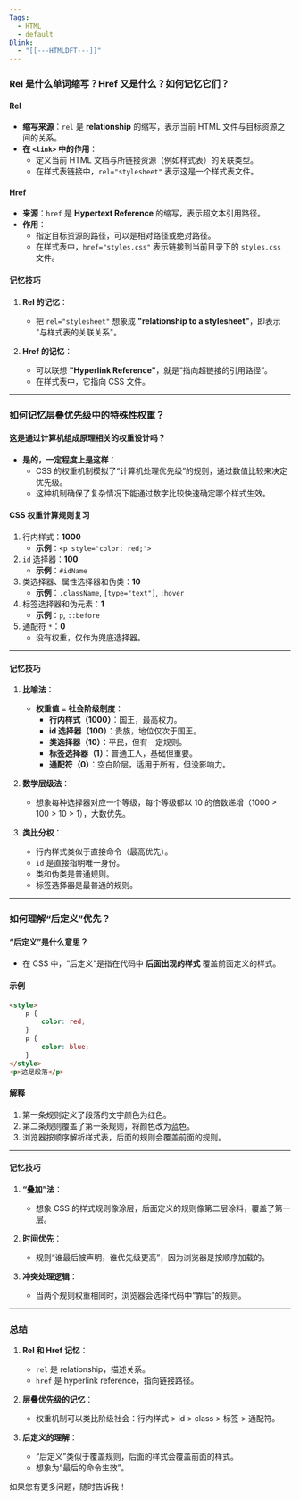 ```yaml
---
Tags:
  - HTML
  - default
Dlink:
  - "[[---HTMLDFT---]]"
---
```



### **Rel 是什么单词缩写？Href 又是什么？如何记忆它们？**

#### **Rel**
- **缩写来源**：`rel` 是 **relationship** 的缩写，表示当前 HTML 文件与目标资源之间的关系。
- **在 `<link>` 中的作用**：
  - 定义当前 HTML 文档与所链接资源（例如样式表）的关联类型。
  - 在样式表链接中，`rel="stylesheet"` 表示这是一个样式表文件。

#### **Href**
- **来源**：`href` 是 **Hypertext Reference** 的缩写，表示超文本引用路径。
- **作用**：
  - 指定目标资源的路径，可以是相对路径或绝对路径。
  - 在样式表中，`href="styles.css"` 表示链接到当前目录下的 `styles.css` 文件。

#### **记忆技巧**
1. **Rel 的记忆**：
   - 把 `rel="stylesheet"` 想象成 **"relationship to a stylesheet"**，即表示 "与样式表的关联关系"。

2. **Href 的记忆**：
   - 可以联想 **"Hyperlink Reference"**，就是“指向超链接的引用路径”。
   - 在样式表中，它指向 CSS 文件。

---

### **如何记忆层叠优先级中的特殊性权重？**

#### **这是通过计算机组成原理相关的权重设计吗？**
- **是的，一定程度上是这样**：
  - CSS 的权重机制模拟了“计算机处理优先级”的规则，通过数值比较来决定优先级。
  - 这种机制确保了复杂情况下能通过数字比较快速确定哪个样式生效。

#### **CSS 权重计算规则复习**
1. 行内样式：**1000**
   - **示例**：`<p style="color: red;">`
2. `id` 选择器：**100**
   - **示例**：`#idName`
3. 类选择器、属性选择器和伪类：**10**
   - **示例**：`.className`, `[type="text"]`, `:hover`
4. 标签选择器和伪元素：**1**
   - **示例**：`p`, `::before`
5. 通配符 `*`：**0**
   - 没有权重，仅作为兜底选择器。

---

#### **记忆技巧**
1. **比喻法**：
   - **权重值 = 社会阶级制度**：
     - **行内样式（1000）**：国王，最高权力。
     - **id 选择器（100）**：贵族，地位仅次于国王。
     - **类选择器（10）**：平民，但有一定规则。
     - **标签选择器（1）**：普通工人，基础但重要。
     - **通配符（0）**：空白阶层，适用于所有，但没影响力。

2. **数学层级法**：
   - 想象每种选择器对应一个等级，每个等级都以 10 的倍数递增（1000 > 100 > 10 > 1），大数优先。

3. **类比分权**：
   - 行内样式类似于直接命令（最高优先）。
   - `id` 是直接指明唯一身份。
   - 类和伪类是普通规则。
   - 标签选择器是最普通的规则。

---

### **如何理解“后定义”优先？**

#### **“后定义”是什么意思？**
- 在 CSS 中，“后定义”是指在代码中 **后面出现的样式** 覆盖前面定义的样式。

#### **示例**
```html
<style>
    p {
        color: red;
    }
    p {
        color: blue;
    }
</style>
<p>这是段落</p>
```

#### **解释**
1. 第一条规则定义了段落的文字颜色为红色。
2. 第二条规则覆盖了第一条规则，将颜色改为蓝色。
3. 浏览器按顺序解析样式表，后面的规则会覆盖前面的规则。

---

#### **记忆技巧**
1. **“叠加”法**：
   - 想象 CSS 的样式规则像涂层，后面定义的规则像第二层涂料，覆盖了第一层。

2. **时间优先**：
   - 规则“谁最后被声明，谁优先级更高”，因为浏览器是按顺序加载的。

3. **冲突处理逻辑**：
   - 当两个规则权重相同时，浏览器会选择代码中“靠后”的规则。

---

### **总结**
1. **Rel 和 Href 记忆**：
   - `rel` 是 relationship，描述关系。
   - `href` 是 hyperlink reference，指向链接路径。

2. **层叠优先级的记忆**：
   - 权重机制可以类比阶级社会：行内样式 > id > class > 标签 > 通配符。

3. **后定义的理解**：
   - “后定义”类似于覆盖规则，后面的样式会覆盖前面的样式。
   - 想象为“最后的命令生效”。

如果您有更多问题，随时告诉我！